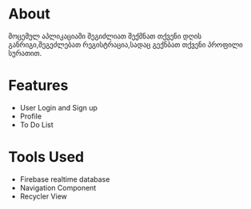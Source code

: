 # About

მოცემულ აპლიკაციაში შეგიძლიათ შექმნათ თქვენი დღის განრიგი,შეგეძლებათ რეგისტრაცია,სადაც გექნბათ თქვენი პროფილი სურათით.

# Features

- User Login and Sign up
- Profile
- To Do List

# Tools Used

- Firebase realtime database
- Navigation Component
- Recycler View
